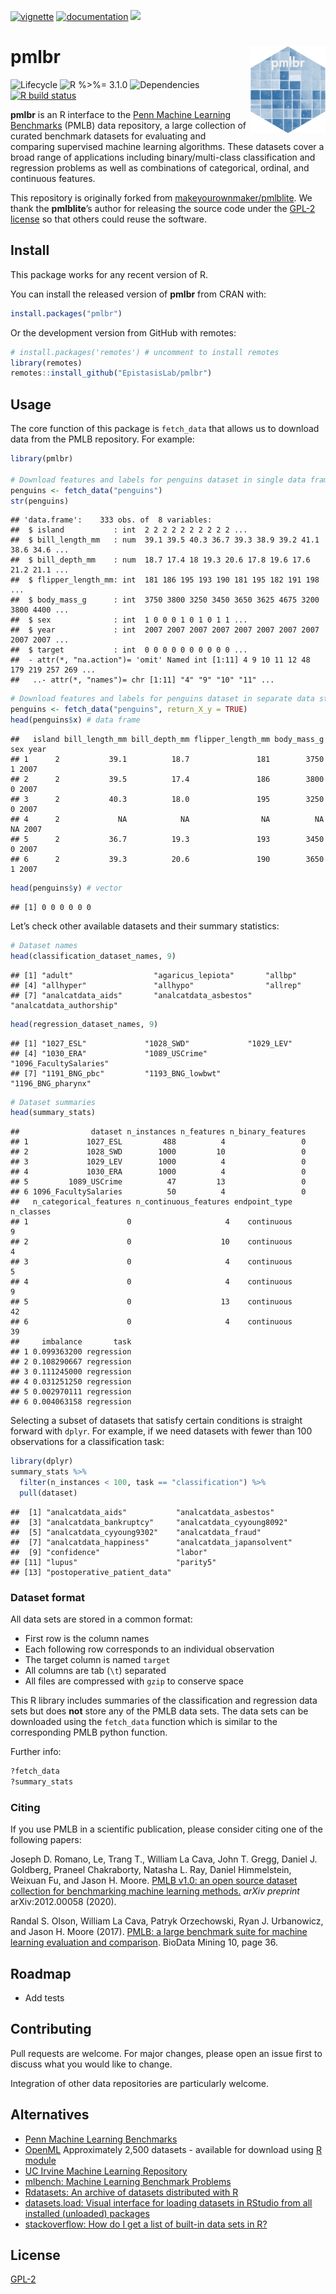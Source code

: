 
[![vignette](https://img.shields.io/badge/-Vignette-green?logo=spinnaker)](https://epistasislab.github.io/pmlb/using-r.html)
[![documentation](https://img.shields.io/badge/-Documentation-purple?logo=read-the-docs)](https://epistasislab.github.io/pmlb/r-ref.html)
[![](http://cranlogs.r-pkg.org/badges/grand-total/pmlbr?color=blue)](https://cran.r-project.org/package=pmlbr)

# pmlbr <img src="man/figures/logo.png" align="right" height="139"/>

![Lifecycle](https://img.shields.io/badge/lifecycle-maturing-blue.svg?style=flat)
![R %\>%=
3.1.0](https://img.shields.io/badge/R-%3E%3D3.1.0-blue.svg?style=flat)
![Dependencies](https://img.shields.io/badge/dependencies-none-brightgreen.svg?style=flat)
[![R build
status](https://github.com/EpistasisLab/pmlbr/workflows/R-CMD-check/badge.svg)](https://github.com/EpistasisLab/pmlbr/actions)

**pmlbr** is an R interface to the [Penn Machine Learning
Benchmarks](https://epistasislab.github.io/pmlb/) (PMLB) data
repository, a large collection of curated benchmark datasets for
evaluating and comparing supervised machine learning algorithms. These
datasets cover a broad range of applications including
binary/multi-class classification and regression problems as well as
combinations of categorical, ordinal, and continuous features.

This repository is originally forked from
[makeyourownmaker/pmlblite](https://github.com/makeyourownmaker/pmlblite).
We thank the **pmlblite**’s author for releasing the source code under
the [GPL-2
license](https://github.com/makeyourownmaker/pmlblite/blob/be763f7011b21e71e3eaf6d3ca6b794d405507cd/LICENSE)
so that others could reuse the software.

## Install

This package works for any recent version of R.

You can install the released version of **pmlbr** from CRAN with:

``` r
install.packages("pmlbr")
```

Or the development version from GitHub with remotes:

``` r
# install.packages('remotes') # uncomment to install remotes
library(remotes)
remotes::install_github("EpistasisLab/pmlbr")
```

## Usage

The core function of this package is `fetch_data` that allows us to
download data from the PMLB repository. For example:

``` r
library(pmlbr)

# Download features and labels for penguins dataset in single data frame
penguins <- fetch_data("penguins")
str(penguins)
```

    ## 'data.frame':    333 obs. of  8 variables:
    ##  $ island           : int  2 2 2 2 2 2 2 2 2 2 ...
    ##  $ bill_length_mm   : num  39.1 39.5 40.3 36.7 39.3 38.9 39.2 41.1 38.6 34.6 ...
    ##  $ bill_depth_mm    : num  18.7 17.4 18 19.3 20.6 17.8 19.6 17.6 21.2 21.1 ...
    ##  $ flipper_length_mm: int  181 186 195 193 190 181 195 182 191 198 ...
    ##  $ body_mass_g      : int  3750 3800 3250 3450 3650 3625 4675 3200 3800 4400 ...
    ##  $ sex              : int  1 0 0 0 1 0 1 0 1 1 ...
    ##  $ year             : int  2007 2007 2007 2007 2007 2007 2007 2007 2007 2007 ...
    ##  $ target           : int  0 0 0 0 0 0 0 0 0 0 ...
    ##  - attr(*, "na.action")= 'omit' Named int [1:11] 4 9 10 11 12 48 179 219 257 269 ...
    ##   ..- attr(*, "names")= chr [1:11] "4" "9" "10" "11" ...

``` r
# Download features and labels for penguins dataset in separate data structures
penguins <- fetch_data("penguins", return_X_y = TRUE)
head(penguins$x) # data frame
```

    ##   island bill_length_mm bill_depth_mm flipper_length_mm body_mass_g sex year
    ## 1      2           39.1          18.7               181        3750   1 2007
    ## 2      2           39.5          17.4               186        3800   0 2007
    ## 3      2           40.3          18.0               195        3250   0 2007
    ## 4      2             NA            NA                NA          NA  NA 2007
    ## 5      2           36.7          19.3               193        3450   0 2007
    ## 6      2           39.3          20.6               190        3650   1 2007

``` r
head(penguins$y) # vector
```

    ## [1] 0 0 0 0 0 0

Let’s check other available datasets and their summary statistics:

``` r
# Dataset names
head(classification_dataset_names, 9)
```

    ## [1] "adult"                  "agaricus_lepiota"       "allbp"                 
    ## [4] "allhyper"               "allhypo"                "allrep"                
    ## [7] "analcatdata_aids"       "analcatdata_asbestos"   "analcatdata_authorship"

``` r
head(regression_dataset_names, 9)
```

    ## [1] "1027_ESL"             "1028_SWD"             "1029_LEV"            
    ## [4] "1030_ERA"             "1089_USCrime"         "1096_FacultySalaries"
    ## [7] "1191_BNG_pbc"         "1193_BNG_lowbwt"      "1196_BNG_pharynx"

``` r
# Dataset summaries
head(summary_stats)
```

    ##                dataset n_instances n_features n_binary_features
    ## 1             1027_ESL         488          4                 0
    ## 2             1028_SWD        1000         10                 0
    ## 3             1029_LEV        1000          4                 0
    ## 4             1030_ERA        1000          4                 0
    ## 5         1089_USCrime          47         13                 0
    ## 6 1096_FacultySalaries          50          4                 0
    ##   n_categorical_features n_continuous_features endpoint_type n_classes
    ## 1                      0                     4    continuous         9
    ## 2                      0                    10    continuous         4
    ## 3                      0                     4    continuous         5
    ## 4                      0                     4    continuous         9
    ## 5                      0                    13    continuous        42
    ## 6                      0                     4    continuous        39
    ##     imbalance       task
    ## 1 0.099363200 regression
    ## 2 0.108290667 regression
    ## 3 0.111245000 regression
    ## 4 0.031251250 regression
    ## 5 0.002970111 regression
    ## 6 0.004063158 regression

Selecting a subset of datasets that satisfy certain conditions is
straight forward with `dplyr`. For example, if we need datasets with
fewer than 100 observations for a classification task:

``` r
library(dplyr)
summary_stats %>%
  filter(n_instances < 100, task == "classification") %>%
  pull(dataset)
```

    ##  [1] "analcatdata_aids"           "analcatdata_asbestos"      
    ##  [3] "analcatdata_bankruptcy"     "analcatdata_cyyoung8092"   
    ##  [5] "analcatdata_cyyoung9302"    "analcatdata_fraud"         
    ##  [7] "analcatdata_happiness"      "analcatdata_japansolvent"  
    ##  [9] "confidence"                 "labor"                     
    ## [11] "lupus"                      "parity5"                   
    ## [13] "postoperative_patient_data"

### Dataset format

All data sets are stored in a common format:

- First row is the column names
- Each following row corresponds to an individual observation
- The target column is named `target`
- All columns are tab (`\t`) separated
- All files are compressed with `gzip` to conserve space

This R library includes summaries of the classification and regression
data sets but does **not** store any of the PMLB data sets. The data
sets can be downloaded using the `fetch_data` function which is similar
to the corresponding PMLB python function.

Further info:

``` r
?fetch_data
?summary_stats
```

### Citing

If you use PMLB in a scientific publication, please consider citing one
of the following papers:

Joseph D. Romano, Le, Trang T., William La Cava, John T. Gregg, Daniel
J. Goldberg, Praneel Chakraborty, Natasha L. Ray, Daniel Himmelstein,
Weixuan Fu, and Jason H. Moore. [PMLB v1.0: an open source dataset
collection for benchmarking machine learning
methods.](https://arxiv.org/abs/2012.00058) *arXiv preprint*
arXiv:2012.00058 (2020).

Randal S. Olson, William La Cava, Patryk Orzechowski, Ryan J.
Urbanowicz, and Jason H. Moore (2017). [PMLB: a large benchmark suite
for machine learning evaluation and
comparison](https://biodatamining.biomedcentral.com/articles/10.1186/s13040-017-0154-4).
BioData Mining 10, page 36.

## Roadmap

- Add tests

## Contributing

Pull requests are welcome. For major changes, please open an issue first
to discuss what you would like to change.

Integration of other data repositories are particularly welcome.

## Alternatives

- [Penn Machine Learning
  Benchmarks](https://github.com/EpistasisLab/pmlb)
- [OpenML](https://www.openml.org/search?type=data) Approximately 2,500
  datasets - available for download using [R
  module](https://github.com/openml/openml-r)
- [UC Irvine Machine Learning
  Repository](https://archive.ics.uci.edu/datasets)
- [mlbench: Machine Learning Benchmark
  Problems](https://cran.r-project.org/package=mlbench)
- [Rdatasets: An archive of datasets distributed with
  R](https://vincentarelbundock.github.io/Rdatasets/)
- [datasets.load: Visual interface for loading datasets in RStudio from
  all installed (unloaded)
  packages](https://cran.r-project.org/package=datasets.load)
- [stackoverflow: How do I get a list of built-in data sets in
  R?](https://stackoverflow.com/questions/33797666/how-do-i-get-a-list-of-built-in-data-sets-in-r)

## License

[GPL-2](https://www.gnu.org/licenses/old-licenses/gpl-2.0.en.html)
